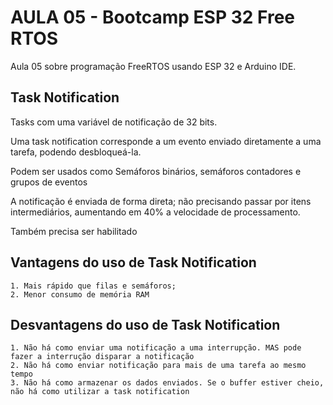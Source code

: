 # AULA 05 - Bootcamp ESP 32 Free RTOS

Aula 05 sobre programação FreeRTOS usando ESP 32 e Arduino IDE.

## Task Notification

Tasks  com uma variável de notificação de 32 bits.

Uma task notification corresponde a um evento enviado diretamente a uma tarefa, podendo desbloqueá-la.

Podem ser usados como Semáforos binários, semáforos contadores e grupos de eventos

A notificação é enviada de forma direta; não precisando passar por itens intermediários, aumentando em 40% a velocidade de processamento.

Também precisa ser habilitado

## Vantagens do uso de Task Notification

    1. Mais rápido que filas e semáforos;
    2. Menor consumo de memória RAM

## Desvantagens do uso de Task Notification

    1. Não há como enviar uma notificação a uma interrupção. MAS pode fazer a interrução disparar a notificação
    2. Não há como enviar notificação para mais de uma tarefa ao mesmo tempo
    3. Não há como armazenar os dados enviados. Se o buffer estiver cheio, não há como utilizar a task notification